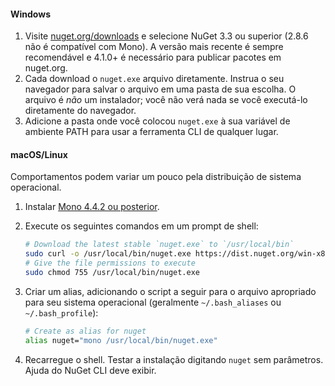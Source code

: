 #### <a name="windows"></a>Windows
1. Visite [nuget.org/downloads](https://nuget.org/downloads) e selecione NuGet 3.3 ou superior (2.8.6 não é compatível com Mono). A versão mais recente é sempre recomendável e 4.1.0+ é necessário para publicar pacotes em nuget.org.
2. Cada download o `nuget.exe` arquivo diretamente. Instrua o seu navegador para salvar o arquivo em uma pasta de sua escolha. O arquivo é *não* um instalador; você não verá nada se você executá-lo diretamente do navegador.
3. Adicione a pasta onde você colocou `nuget.exe` à sua variável de ambiente PATH para usar a ferramenta CLI de qualquer lugar.

#### <a name="macoslinux"></a>macOS/Linux
Comportamentos podem variar um pouco pela distribuição de sistema operacional.

1. Instalar [Mono 4.4.2 ou posterior](http://www.mono-project.com/docs/getting-started/install/).
2. Execute os seguintes comandos em um prompt de shell:
    
    ```bash
    # Download the latest stable `nuget.exe` to `/usr/local/bin`
    sudo curl -o /usr/local/bin/nuget.exe https://dist.nuget.org/win-x86-commandline/latest/nuget.exe
    # Give the file permissions to execute
    sudo chmod 755 /usr/local/bin/nuget.exe
    ```
3. Criar um alias, adicionando o script a seguir para o arquivo apropriado para seu sistema operacional (geralmente `~/.bash_aliases` ou `~/.bash_profile`):
    
    ```bash
    # Create as alias for nuget
    alias nuget="mono /usr/local/bin/nuget.exe"
    ```
4. Recarregue o shell.  Testar a instalação digitando `nuget` sem parâmetros. Ajuda do NuGet CLI deve exibir.